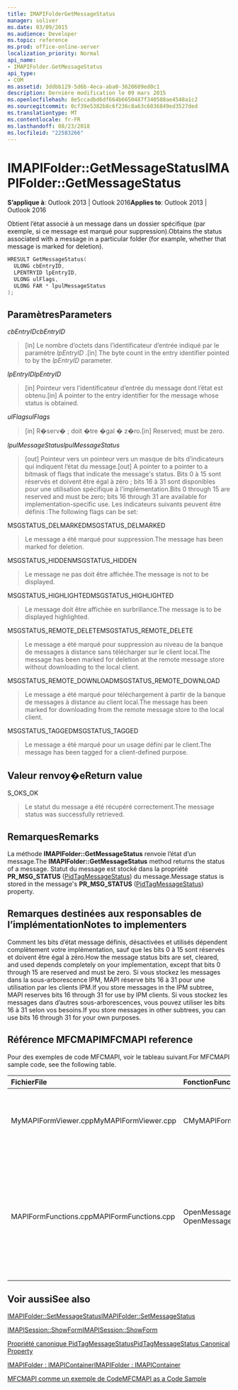 ```yaml
---
title: IMAPIFolderGetMessageStatus
manager: soliver
ms.date: 03/09/2015
ms.audience: Developer
ms.topic: reference
ms.prod: office-online-server
localization_priority: Normal
api_name:
- IMAPIFolder.GetMessageStatus
api_type:
- COM
ms.assetid: 3ddbb129-5d6b-4eca-aba0-3620609ed0c1
description: Dernière modification le 09 mars 2015
ms.openlocfilehash: 8e5ccadbd6df664b6650487f340508ae4548a1c2
ms.sourcegitcommit: 0cf39e5382b8c6f236c8a63c6036849ed3527ded
ms.translationtype: MT
ms.contentlocale: fr-FR
ms.lasthandoff: 08/23/2018
ms.locfileid: "22583266"
---
```

# <a name="imapifoldergetmessagestatus"></a><span data-ttu-id="4e07e-103">IMAPIFolder::GetMessageStatus</span><span class="sxs-lookup"><span data-stu-id="4e07e-103">IMAPIFolder::GetMessageStatus</span></span>

  
  
<span data-ttu-id="4e07e-104">**S’applique à**: Outlook 2013 | Outlook 2016</span><span class="sxs-lookup"><span data-stu-id="4e07e-104">**Applies to**: Outlook 2013 | Outlook 2016</span></span> 
  
<span data-ttu-id="4e07e-105">Obtient l’état associé à un message dans un dossier spécifique (par exemple, si ce message est marqué pour suppression).</span><span class="sxs-lookup"><span data-stu-id="4e07e-105">Obtains the status associated with a message in a particular folder (for example, whether that message is marked for deletion).</span></span>
  
```cpp
HRESULT GetMessageStatus(
  ULONG cbEntryID,
  LPENTRYID lpEntryID,
  ULONG ulFlags,
  ULONG FAR * lpulMessageStatus
);
```

## <a name="parameters"></a><span data-ttu-id="4e07e-106">Paramètres</span><span class="sxs-lookup"><span data-stu-id="4e07e-106">Parameters</span></span>

 <span data-ttu-id="4e07e-107">_cbEntryID_</span><span class="sxs-lookup"><span data-stu-id="4e07e-107">_cbEntryID_</span></span>
  
> <span data-ttu-id="4e07e-108">[in] Le nombre d’octets dans l’identificateur d’entrée indiqué par le paramètre _lpEntryID_ .</span><span class="sxs-lookup"><span data-stu-id="4e07e-108">[in] The byte count in the entry identifier pointed to by the  _lpEntryID_ parameter.</span></span> 
    
 <span data-ttu-id="4e07e-109">_lpEntryID_</span><span class="sxs-lookup"><span data-stu-id="4e07e-109">_lpEntryID_</span></span>
  
> <span data-ttu-id="4e07e-110">[in] Pointeur vers l’identificateur d’entrée du message dont l’état est obtenu.</span><span class="sxs-lookup"><span data-stu-id="4e07e-110">[in] A pointer to the entry identifier for the message whose status is obtained.</span></span>
    
 <span data-ttu-id="4e07e-111">_ulFlags_</span><span class="sxs-lookup"><span data-stu-id="4e07e-111">_ulFlags_</span></span>
  
> <span data-ttu-id="4e07e-112">[in] R�serv� ; doit �tre �gal � z�ro.</span><span class="sxs-lookup"><span data-stu-id="4e07e-112">[in] Reserved; must be zero.</span></span>
    
 <span data-ttu-id="4e07e-113">_lpulMessageStatus_</span><span class="sxs-lookup"><span data-stu-id="4e07e-113">_lpulMessageStatus_</span></span>
  
> <span data-ttu-id="4e07e-114">[out] Pointeur vers un pointeur vers un masque de bits d’indicateurs qui indiquent l’état du message.</span><span class="sxs-lookup"><span data-stu-id="4e07e-114">[out] A pointer to a pointer to a bitmask of flags that indicate the message's status.</span></span> <span data-ttu-id="4e07e-115">Bits 0 à 15 sont réservés et doivent être égal à zéro ; bits 16 à 31 sont disponibles pour une utilisation spécifique à l’implémentation.</span><span class="sxs-lookup"><span data-stu-id="4e07e-115">Bits 0 through 15 are reserved and must be zero; bits 16 through 31 are available for implementation-specific use.</span></span> <span data-ttu-id="4e07e-116">Les indicateurs suivants peuvent être définis :</span><span class="sxs-lookup"><span data-stu-id="4e07e-116">The following flags can be set:</span></span>
    
<span data-ttu-id="4e07e-117">MSGSTATUS_DELMARKED</span><span class="sxs-lookup"><span data-stu-id="4e07e-117">MSGSTATUS_DELMARKED</span></span> 
  
> <span data-ttu-id="4e07e-118">Le message a été marqué pour suppression.</span><span class="sxs-lookup"><span data-stu-id="4e07e-118">The message has been marked for deletion.</span></span>
    
<span data-ttu-id="4e07e-119">MSGSTATUS_HIDDEN</span><span class="sxs-lookup"><span data-stu-id="4e07e-119">MSGSTATUS_HIDDEN</span></span> 
  
> <span data-ttu-id="4e07e-120">Le message ne pas doit être affichée.</span><span class="sxs-lookup"><span data-stu-id="4e07e-120">The message is not to be displayed.</span></span> 
    
<span data-ttu-id="4e07e-121">MSGSTATUS_HIGHLIGHTED</span><span class="sxs-lookup"><span data-stu-id="4e07e-121">MSGSTATUS_HIGHLIGHTED</span></span> 
  
> <span data-ttu-id="4e07e-122">Le message doit être affichée en surbrillance.</span><span class="sxs-lookup"><span data-stu-id="4e07e-122">The message is to be displayed highlighted.</span></span>
    
<span data-ttu-id="4e07e-123">MSGSTATUS_REMOTE_DELETE</span><span class="sxs-lookup"><span data-stu-id="4e07e-123">MSGSTATUS_REMOTE_DELETE</span></span> 
  
> <span data-ttu-id="4e07e-124">Le message a été marqué pour suppression au niveau de la banque de messages à distance sans télécharger sur le client local.</span><span class="sxs-lookup"><span data-stu-id="4e07e-124">The message has been marked for deletion at the remote message store without downloading to the local client.</span></span>
    
<span data-ttu-id="4e07e-125">MSGSTATUS_REMOTE_DOWNLOAD</span><span class="sxs-lookup"><span data-stu-id="4e07e-125">MSGSTATUS_REMOTE_DOWNLOAD</span></span> 
  
> <span data-ttu-id="4e07e-126">Le message a été marqué pour téléchargement à partir de la banque de messages à distance au client local.</span><span class="sxs-lookup"><span data-stu-id="4e07e-126">The message has been marked for downloading from the remote message store to the local client.</span></span>
    
<span data-ttu-id="4e07e-127">MSGSTATUS_TAGGED</span><span class="sxs-lookup"><span data-stu-id="4e07e-127">MSGSTATUS_TAGGED</span></span> 
  
> <span data-ttu-id="4e07e-128">Le message a été marqué pour un usage défini par le client.</span><span class="sxs-lookup"><span data-stu-id="4e07e-128">The message has been tagged for a client-defined purpose.</span></span>
    
## <a name="return-value"></a><span data-ttu-id="4e07e-129">Valeur renvoy�e</span><span class="sxs-lookup"><span data-stu-id="4e07e-129">Return value</span></span>

<span data-ttu-id="4e07e-130">S_OK</span><span class="sxs-lookup"><span data-stu-id="4e07e-130">S_OK</span></span> 
  
> <span data-ttu-id="4e07e-131">Le statut du message a été récupéré correctement.</span><span class="sxs-lookup"><span data-stu-id="4e07e-131">The message status was successfully retrieved.</span></span>
    
## <a name="remarks"></a><span data-ttu-id="4e07e-132">Remarques</span><span class="sxs-lookup"><span data-stu-id="4e07e-132">Remarks</span></span>

<span data-ttu-id="4e07e-133">La méthode **IMAPIFolder::GetMessageStatus** renvoie l’état d’un message.</span><span class="sxs-lookup"><span data-stu-id="4e07e-133">The **IMAPIFolder::GetMessageStatus** method returns the status of a message.</span></span> <span data-ttu-id="4e07e-134">Statut du message est stocké dans la propriété **PR_MSG_STATUS** ([PidTagMessageStatus](pidtagmessagestatus-canonical-property.md)) du message.</span><span class="sxs-lookup"><span data-stu-id="4e07e-134">Message status is stored in the message's **PR_MSG_STATUS** ([PidTagMessageStatus](pidtagmessagestatus-canonical-property.md)) property.</span></span> 
  
## <a name="notes-to-implementers"></a><span data-ttu-id="4e07e-135">Remarques destinées aux responsables de l’implémentation</span><span class="sxs-lookup"><span data-stu-id="4e07e-135">Notes to implementers</span></span>

<span data-ttu-id="4e07e-136">Comment les bits d’état message définis, désactivées et utilisés dépendent complètement votre implémentation, sauf que les bits 0 à 15 sont réservés et doivent être égal à zéro.</span><span class="sxs-lookup"><span data-stu-id="4e07e-136">How the message status bits are set, cleared, and used depends completely on your implementation, except that bits 0 through 15 are reserved and must be zero.</span></span> <span data-ttu-id="4e07e-137">Si vous stockez les messages dans la sous-arborescence IPM, MAPI réserve bits 16 à 31 pour une utilisation par les clients IPM.</span><span class="sxs-lookup"><span data-stu-id="4e07e-137">If you store messages in the IPM subtree, MAPI reserves bits 16 through 31 for use by IPM clients.</span></span> <span data-ttu-id="4e07e-138">Si vous stockez les messages dans d’autres sous-arborescences, vous pouvez utiliser les bits 16 à 31 selon vos besoins.</span><span class="sxs-lookup"><span data-stu-id="4e07e-138">If you store messages in other subtrees, you can use bits 16 through 31 for your own purposes.</span></span>
  
## <a name="mfcmapi-reference"></a><span data-ttu-id="4e07e-139">Référence MFCMAPI</span><span class="sxs-lookup"><span data-stu-id="4e07e-139">MFCMAPI reference</span></span>

<span data-ttu-id="4e07e-140">Pour des exemples de code MFCMAPI, voir le tableau suivant.</span><span class="sxs-lookup"><span data-stu-id="4e07e-140">For MFCMAPI sample code, see the following table.</span></span>
  
|<span data-ttu-id="4e07e-141">**Fichier**</span><span class="sxs-lookup"><span data-stu-id="4e07e-141">**File**</span></span>|<span data-ttu-id="4e07e-142">**Fonction**</span><span class="sxs-lookup"><span data-stu-id="4e07e-142">**Function**</span></span>|<span data-ttu-id="4e07e-143">**Commentaire**</span><span class="sxs-lookup"><span data-stu-id="4e07e-143">**Comment**</span></span>|
|:-----|:-----|:-----|
|<span data-ttu-id="4e07e-144">MyMAPIFormViewer.cpp</span><span class="sxs-lookup"><span data-stu-id="4e07e-144">MyMAPIFormViewer.cpp</span></span>  <br/> |<span data-ttu-id="4e07e-145">CMyMAPIFormViewer::GetNextMessage</span><span class="sxs-lookup"><span data-stu-id="4e07e-145">CMyMAPIFormViewer::GetNextMessage</span></span>  <br/> |<span data-ttu-id="4e07e-146">MFCMAPI utilise la méthode **IMAPIFolder::GetMessageStatus** pour obtenir l’état du message suivant s’affiche.</span><span class="sxs-lookup"><span data-stu-id="4e07e-146">MFCMAPI uses the **IMAPIFolder::GetMessageStatus** method to get the status of the next message to be displayed.</span></span>  <br/> |
|<span data-ttu-id="4e07e-147">MAPIFormFunctions.cpp</span><span class="sxs-lookup"><span data-stu-id="4e07e-147">MAPIFormFunctions.cpp</span></span>  <br/> |<span data-ttu-id="4e07e-148">OpenMessageNonModal et OpenMessageModal</span><span class="sxs-lookup"><span data-stu-id="4e07e-148">OpenMessageNonModal and OpenMessageModal</span></span>  <br/> |<span data-ttu-id="4e07e-149">MFCMAPI utilise la méthode **IMAPIFolder::GetMessageStatus** pour obtenir l’état du message à afficher à transmettre à la visionneuse de formulaire, qui est CMyMAPIFormViewer ou [IMAPISession::ShowForm](imapisession-showform.md).</span><span class="sxs-lookup"><span data-stu-id="4e07e-149">MFCMAPI uses the **IMAPIFolder::GetMessageStatus** method to get the status of the message to be displayed to pass to the form viewer, which is either CMyMAPIFormViewer or [IMAPISession::ShowForm](imapisession-showform.md).</span></span>  <br/> |
   
## <a name="see-also"></a><span data-ttu-id="4e07e-150">Voir aussi</span><span class="sxs-lookup"><span data-stu-id="4e07e-150">See also</span></span>



[<span data-ttu-id="4e07e-151">IMAPIFolder::SetMessageStatus</span><span class="sxs-lookup"><span data-stu-id="4e07e-151">IMAPIFolder::SetMessageStatus</span></span>](imapifolder-setmessagestatus.md)
  
[<span data-ttu-id="4e07e-152">IMAPISession::ShowForm</span><span class="sxs-lookup"><span data-stu-id="4e07e-152">IMAPISession::ShowForm</span></span>](imapisession-showform.md)
  
[<span data-ttu-id="4e07e-153">Propriété canonique PidTagMessageStatus</span><span class="sxs-lookup"><span data-stu-id="4e07e-153">PidTagMessageStatus Canonical Property</span></span>](pidtagmessagestatus-canonical-property.md)
  
[<span data-ttu-id="4e07e-154">IMAPIFolder : IMAPIContainer</span><span class="sxs-lookup"><span data-stu-id="4e07e-154">IMAPIFolder : IMAPIContainer</span></span>](imapifolderimapicontainer.md)


[<span data-ttu-id="4e07e-155">MFCMAPI comme un exemple de Code</span><span class="sxs-lookup"><span data-stu-id="4e07e-155">MFCMAPI as a Code Sample</span></span>](mfcmapi-as-a-code-sample.md)

